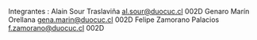 Integrantes :
Alain Sour Traslaviña al.sour@duocuc.cl 002D
Genaro Marín Orellana   gena.marin@duocuc.cl 002D
Felipe Zamorano Palacios  f.zamorano@duocuc.cl 002D

